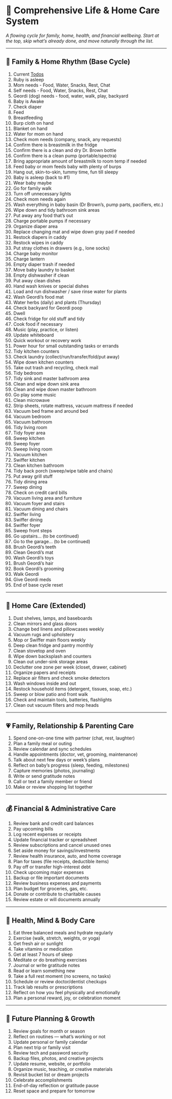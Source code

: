 # 🏡 Comprehensive Life & Home Care System
*A flowing cycle for family, home, health, and financial wellbeing. Start at the top, skip what’s already done, and move naturally through the list.*

---

## 👶 Family & Home Rhythm (Base Cycle)
1. Current [Todos](todo.md)
1. Ruby is asleep  
1. Mom needs - Food, Water, Snacks, Rest, Chat  
1. Self needs - Food, Water, Snacks, Rest, Chat  
1. Geordi (dog) needs - food, water, walk, play, backyard  
1. Baby is Awake  
1. Check diaper  
1. Feed  
1. Breastfeeding  
1. Burp cloth on hand  
1. Blanket on hand  
1. Water for mom on hand  
1. Check mom needs (company, snack, any requests)  
1. Confirm there is breastmilk in the fridge  
1. Confirm there is a clean and dry Dr. Brown bottle  
1. Confirm there is a clean pump (portable/spectra)  
1. Bring appropriate amount of breastmilk to room temp if needed  
1. Feed baby or mom feeds baby with plenty of burps  
1. Hang out, skin-to-skin, tummy time, fun till sleepy  
1. Baby is asleep (back to #1)  
1. Wear baby maybe  
1. Go for family walk  
1. Turn off unnecessary lights  
1. Check mom needs again  
1. Wash everything in baby basin (Dr Brown’s, pump parts, pacifiers, etc.)  
1. Wipe down and tidy bathroom sink areas  
1. Put away any food that’s out  
1. Charge portable pumps if necessary  
1. Organize diaper area  
1. Replace changing mat and wipe down gray pad if needed  
1. Restock diapers in caddy  
1. Restock wipes in caddy  
1. Put stray clothes in drawers (e.g., lone socks)  
1. Charge baby monitor  
1. Charge lantern  
1. Empty diaper trash if needed  
1. Move baby laundry to basket  
1. Empty dishwasher if clean  
1. Put away clean dishes  
1. Hand wash knives or special dishes  
1. Load and run dishwasher / save rinse water for plants  
1. Wash Geordi’s food mat  
1. Water herbs (daily) and plants (Thursday)  
1. Check backyard for Geordi poop  
1. Dwell
1. Check fridge for old stuff and tidy  
1. Cook food if necessary  
1. Music (play, practice, or listen)  
1. Update whiteboard  
1. Quick workout or recovery work  
1. Power hour for small outstanding tasks or errands  
1. Tidy kitchen counters  
1. Check laundry (collect/run/transfer/fold/put away)  
1. Wipe down kitchen counters  
1. Take out trash and recycling, check mail  
1. Tidy bedroom  
1. Tidy sink and master bathroom area  
1. Clean and wipe down sink area  
1. Clean and wipe down master bathroom  
1. Go play some music  
1. Clean microwave  
1. Strip sheets, rotate mattress, vacuum mattress if needed  
1. Vacuum bed frame and around bed  
1. Vacuum bedroom  
1. Vacuum bathroom  
1. Tidy living room  
1. Tidy foyer area  
1. Sweep kitchen  
1. Sweep foyer  
1. Sweep living room  
1. Vacuum kitchen  
1. Swiffer kitchen  
1. Clean kitchen bathroom  
1. Tidy back porch (sweep/wipe table and chairs)  
1. Put away grill stuff  
1. Tidy dining area  
1. Sweep dining  
1. Check on credit card bills  
1. Vacuum living area and furniture  
1. Vacuum foyer and stairs  
1. Vacuum dining and chairs  
1. Swiffer living  
1. Swiffer dining  
1. Swiffer foyer  
1. Sweep front steps  
1. Go upstairs… (to be continued)  
1. Go to the garage… (to be continued)  
1. Brush Geordi’s teeth  
1. Clean Geordi’s mat  
1. Wash Geordi’s toys  
1. Brush Geordi’s hair  
1. Book Geordi’s grooming  
1. Walk Geordi  
1. Give Geordi meds  
1. End of base cycle reset  

---

## 🧺 Home Care (Extended)

1. Dust shelves, lamps, and baseboards  
1. Clean mirrors and glass doors  
1. Change bed linens and pillowcases weekly  
1. Vacuum rugs and upholstery  
1. Mop or Swiffer main floors weekly  
1. Deep clean fridge and pantry monthly  
1. Clean stovetop and oven  
1. Wipe down backsplash and counters  
1. Clean out under-sink storage areas  
1. Declutter one zone per week (closet, drawer, cabinet)  
1. Organize papers and receipts  
1. Replace air filters and check smoke detectors  
1. Wash windows inside and out  
1. Restock household items (detergent, tissues, soap, etc.)  
1. Sweep or blow patio and front walk  
1. Check and maintain tools, batteries, flashlights  
1. Clean out vacuum filters and mop heads  

---

## 💗 Family, Relationship & Parenting Care

1. Spend one-on-one time with partner (chat, rest, laughter)  
1. Plan a family meal or outing  
1. Review calendar and sync schedules  
1. Handle appointments (doctor, vet, grooming, maintenance)  
1. Talk about next few days or week’s plans  
1. Reflect on baby’s progress (sleep, feeding, milestones)  
1. Capture memories (photos, journaling)  
1. Write or send gratitude notes  
1. Call or text a family member or friend  
1. Make or review shopping list together  

---

## 💰 Financial & Administrative Care

1. Review bank and credit card balances  
1. Pay upcoming bills  
1. Log recent expenses or receipts  
1. Update financial tracker or spreadsheet  
1. Review subscriptions and cancel unused ones  
1. Set aside money for savings/investments  
1. Review health insurance, auto, and home coverage  
1. Plan for taxes (file receipts, deductible items)  
1. Pay off or transfer high-interest debt  
1. Check upcoming major expenses  
1. Backup or file important documents  
1. Review business expenses and payments  
1. Plan budget for groceries, gas, etc.  
1. Donate or contribute to charitable causes  
1. Review estate or will documents annually  

---

## 🧠 Health, Mind & Body Care

1. Eat three balanced meals and hydrate regularly  
1. Exercise (walk, stretch, weights, or yoga)  
1. Get fresh air or sunlight  
1. Take vitamins or medication  
1. Get at least 7 hours of sleep  
1. Meditate or do breathing exercises  
1. Journal or write gratitude notes  
1. Read or learn something new  
1. Take a full rest moment (no screens, no tasks)  
1. Schedule or review doctor/dentist checkups  
1. Track lab results or prescriptions  
1. Reflect on how you feel physically and emotionally  
1. Plan a personal reward, joy, or celebration moment  

---

## 🌱 Future Planning & Growth

1. Review goals for month or season  
1. Reflect on routines — what’s working or not  
1. Update personal or family calendar  
1. Plan next trip or family visit  
1. Review tech and password security  
1. Backup files, photos, and creative projects  
1. Update resume, website, or portfolio  
1. Organize music, teaching, or creative materials  
1. Revisit bucket list or dream projects  
1. Celebrate accomplishments  
1. End-of-day reflection or gratitude pause  
1. Reset space and prepare for tomorrow
